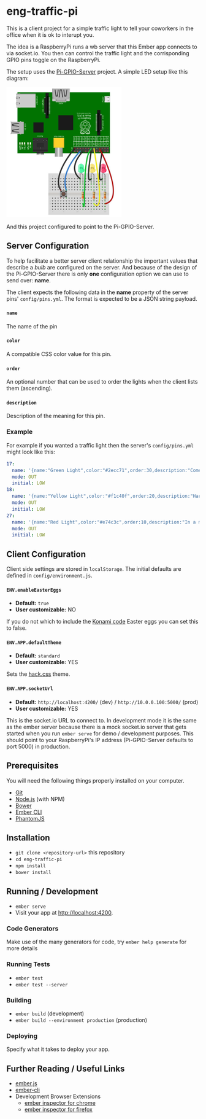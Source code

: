 # eng-traffic-pi

This is a client project for a simple traffic light to tell your coworkers in
the office when it is ok to interupt you.

The idea is a RaspberryPi runs a wb server that this Ember app connects to via
socket.io. You then can control the traffic light and the corrisponding GPIO
pins toggle on the RaspberryPi.

The setup uses the
[Pi-GPIO-Server](https://github.com/projectweekend/Pi-GPIO-Server) project.
A simple LED setup like this diagram:

<img src="wire-diagram.png" width="300" alt="RaspberryPi GPIO wiring diagram">

And this project configured to point to the Pi-GPIO-Server.

## Server Configuration

To help facilitate a better server client relationship the important values
that describe a _bulb_ are configured on the server. And because of the design
of the Pi-GPIO-Server there is only **one** configuration option we can use to
send over: **name**.

The client expects the following data in the **name** property of the server
pins' `config/pins.yml`. The format is expected to be a JSON string payload.

#### `name`

The name of the pin

#### `color`

A compatible CSS color value for this pin.

#### `order`

An optional number that can be used to order the lights when the client lists
them (ascending).

#### `description`

Description of the meaning for this pin.

### Example

For example if you wanted a traffic light then the server's `config/pins.yml`
might look like this:

```yaml
17:
  name: '{name:"Green Light",color:"#2ecc71",order:30,description:"Come on in and hang out. If the door is closed feel free to open it."}'
  mode: OUT
  initial: LOW
18:
  name: '{name:"Yellow Light",color:"#f1c40f",order:20,description:"Hard at work focusing. Inturupt if it is urgent or extreamly quick."}'
  mode: OUT
  initial: LOW
27:
  name: '{name:"Red Light",color:"#e74c3c",order:10,description:"In a meeting; do not disturb. Inturupt only if the site is down."}'
  mode: OUT
  initial: LOW
```

## Client Configuration

Client side settings are stored in `localStorage`. The initial defaults are
defined in `config/environment.js`.

#### `ENV.enableEasterEggs`

* **Default:** `true`
* **User customizable:** NO

If you do not which to include the [Konami
code](https://en.wikipedia.org/wiki/Konami_Code) Easter eggs you can set this
to false.

#### `ENV.APP.defaultTheme`

* **Default:** `standard`
* **User customizable:** YES

Sets the [hack.css](http://hackcss.com/) theme.

#### `ENV.APP.socketUrl`

* **Default:** `http://localhost:4200/` (dev) / `http://10.0.0.100:5000/` (prod)
* **User customizable:** YES

This is the socket.io URL to connect to. In development mode it is the same as
the ember server because there is a mock socket.io server that gets started
when you run `ember serve` for demo / development purposes. This should point
to your RaspberryPi's IP address (Pi-GPIO-Server defaults to port 5000) in
production.

## Prerequisites

You will need the following things properly installed on your computer.

* [Git](https://git-scm.com/)
* [Node.js](https://nodejs.org/) (with NPM)
* [Bower](https://bower.io/)
* [Ember CLI](https://ember-cli.com/)
* [PhantomJS](http://phantomjs.org/)

## Installation

* `git clone <repository-url>` this repository
* `cd eng-traffic-pi`
* `npm install`
* `bower install`

## Running / Development

* `ember serve`
* Visit your app at [http://localhost:4200](http://localhost:4200).

### Code Generators

Make use of the many generators for code, try `ember help generate` for more details

### Running Tests

* `ember test`
* `ember test --server`

### Building

* `ember build` (development)
* `ember build --environment production` (production)

### Deploying

Specify what it takes to deploy your app.

## Further Reading / Useful Links

* [ember.js](http://emberjs.com/)
* [ember-cli](https://ember-cli.com/)
* Development Browser Extensions
  * [ember inspector for chrome](https://chrome.google.com/webstore/detail/ember-inspector/bmdblncegkenkacieihfhpjfppoconhi)
  * [ember inspector for firefox](https://addons.mozilla.org/en-US/firefox/addon/ember-inspector/)
